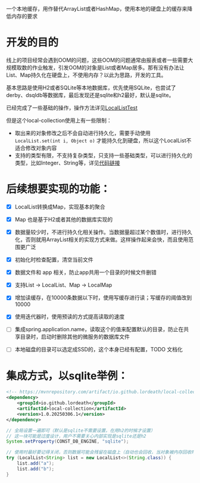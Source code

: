 一个本地缓存，用作替代ArrayList或者HashMap，使用本地的硬盘上的缓存来降低内存的要求

# 开发的目的
线上的项目经常会遇到OOM的问题，这些OOM的问题通常由报表或者一些需要大规模取数的作业触发，引发OOM的对象是List或者Map居多。那有没有办法让List、Map持久化在硬盘上，不使用内存？以此为思路，开发的工具。


基本思路是使用H2或者SQLite等本地数据库，优先使用SQLite，也尝试了derby、dsqldb等数据库，最后发现还是sqlite和h2最好，默认是sqlite。


已经完成了一些基础的操作，操作方法详见[LocalListTest](src/test/java/lordeath/local/collection/test/LocalListTest.java)

但是这个local-collection使用上有一些限制：
- 取出来的对象修改之后不会自动进行持久化，需要手动使用 `LocalList.set(int i, Object o)` 才能持久化到硬盘，所以这个LocalList不适合修改对象内容
- 支持的类型有限，不支持复杂类型，只支持一些基础类型，可以进行持久化的类型，比如Integer、String等，详见[代码链接](src/main/java/lordeath/local/collection/db/util/ColumnNameUtil.java#L59)

# 后续想要实现的功能：

- [X] LocalList转换成Map，实现基本的聚合
- [X] Map 也是基于H2或者其他的数据库实现的
- [X] 数据量较少时，不进行持久化相关操作。当数据量超过某个数值时，进行持久化，否则就用ArrayList相关的实现方式来做。这样操作起来会快，而且使用范围更广泛
- [X] 初始化时检查配置，清空当前文件
- [X] 数据文件和 app 相关，防止app共用一个目录的时候文件删错
- [X] 支持List -> LocalList、Map -> LocalMap
- [X] 增加读缓存，在10000条数据以下时，使用写缓存进行读；写缓存的阈值改到10000
- [X] 使用迭代器时，使用预读的方式提高读取的速度
- [ ] 集成spring.application.name，读取这个的值来配置默认的目录，防止在共享目录时，启动时删除其他的微服务的数据库文件
- [ ] 本地磁盘的目录可以选定成SSD的，这个本身已经有配置，TODO 文档化


# 集成方式，以sqlite举例：
```xml
<!-- https://mvnrepository.com/artifact/io.github.lordeath/local-collection -->
<dependency>
    <groupId>io.github.lordeath</groupId>
    <artifactId>local-collection</artifactId>
    <version>1.0.20250306.1</version>
</dependency>
```

```java
// 全局设置一遍即可（默认是sqlite不需要设置，在用h2的时候才设置）
// 这一块可能是过度设计，用户不需要关心内部实现是sqlite还是h2
System.setProperty(CONST_DB_ENGINE, "sqlite");

// 使用时最好要记得关闭，否则数据可能会残留在磁盘上（自动也会回收，当对象被内存回收时，会进行本地表的drop，这个逻辑通过Cleaner和finalize实现，不保证执行）
try (LocalList<String> list = new LocalList<>(String.class)) {
    list.add("a");
    list.add("b");
}
```

